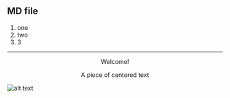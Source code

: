 ## MD file 

1. one
1. two
1. 3

----

<center>Welcome!</center>
<p style="text-align: center;">A piece of centered text</p>


![alt text](https://markdown.land/wp-content/uploads/2021/06/markdown-512px.png "Our logo")


